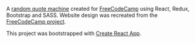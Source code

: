 A [random quote machine](https://detljh.github.io/random-quote-machine) created for [FreeCodeCamp](https://www.freecodecamp.org/) using React, Redux, Bootstrap and SASS.
Website design was recreated from the [FreeCodeCamp project](https://codepen.io/freeCodeCamp/full/qRZeGZ).

This project was bootstrapped with [Create React App](https://github.com/facebook/create-react-app).
